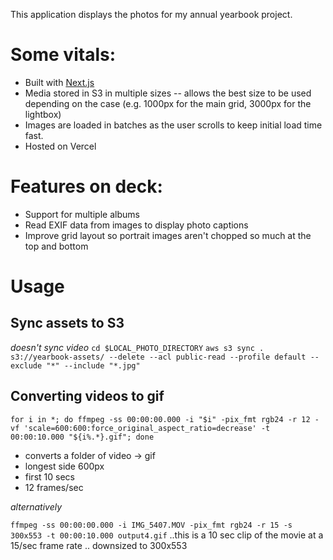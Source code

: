 This application displays the photos for my annual yearbook project.

# Some vitals:
- Built with [Next.js](https://nextjs.org/)
- Media stored in S3 in multiple sizes -- allows the best size to be used depending on the case (e.g. 1000px for the main grid, 3000px for the lightbox)
- Images are loaded in batches as the user scrolls to keep initial load time fast.
- Hosted on Vercel

# Features on deck:
- Support for multiple albums
- Read EXIF data from images to display photo captions
- Improve grid layout so portrait images aren't chopped so much at the top and bottom

# Usage

## Sync assets to S3
_doesn't sync video_
`cd $LOCAL_PHOTO_DIRECTORY`
`aws s3 sync . s3://yearbook-assets/ --delete --acl public-read --profile default --exclude "*" --include "*.jpg"`

## Converting videos to gif
```
for i in *; do ffmpeg -ss 00:00:00.000 -i "$i" -pix_fmt rgb24 -r 12 -vf 'scale=600:600:force_original_aspect_ratio=decrease' -t 00:00:10.000 "${i%.*}.gif"; done
```

- converts a folder of video -> gif
- longest side 600px
- first 10 secs
- 12 frames/sec


_alternatively_

`ffmpeg -ss 00:00:00.000 -i IMG_5407.MOV -pix_fmt rgb24 -r 15 -s 300x553 -t 00:00:10.000 output4.gif`
..this is a 10 sec clip of the movie at a 15/sec frame rate .. downsized to 300x553